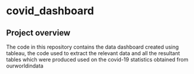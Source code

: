 # covid_dashboard

## Project overview
The code in this repository contains the data dashboard created using tableau, the code used to extract the relevant data and all the resultant tables which were produced used on the covid-19 statistics obtained from ourworldindata

